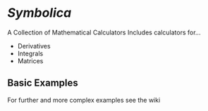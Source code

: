 # *_Symbolica_*
A Collection of Mathematical Calculators
Includes calculators for...
* Derivatives
* Integrals
* Matrices


## Basic Examples
For further and more complex examples see the wiki
